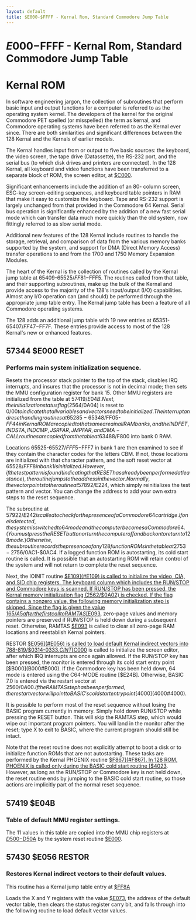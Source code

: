 ```yaml
---
layout: default
title: $E000-$FFFF - Kernal Rom, Standard Commodore Jump Table
---
```

# $E000-$FFFF - Kernal Rom, Standard Commodore Jump Table

# Kernal ROM

In software engineering jargon, the collection of subroutines
that perform basic input and output functions for a computer
is referred to as the operating system kernel. The developers
of the kernel for the original Commodore PET spelled (or misspelled)
the term as kernal, and Commodore operating systems
have been referred to as the Kernal ever since. There are both
similarities and significant differences between the 128 Kernal
and the Kernals of earlier models.

The Kernal handles input from or output to five basic
sources: the keyboard, the video screen, the tape drive (Datassette),
the RS-232 port, and the serial bus (to which disk
drives and printers are connected). In the 128 Kernal, all keyboard
and video functions have been transferred to a separate
block of ROM, the screen editor, at [$C000](C000#C000).

Significant enhancements include the addition of an 80-
column screen, ESC-key screen-editing sequences, and keyboard table
pointers in RAM that make it easy to customize
the keyboard. Tape and RS-232 support is largely unchanged
from that provided in the Commodore 64 Kernal. Serial bus
operation is significantly enhanced by the addition of a new
fast serial mode which can transfer data much more quickly
than the old system, now fittingly referred to as slow serial
mode.

Additional new features of the 128 Kernal include routines
to handle the storage, retrieval, and comparison of data from
the various memory banks supported by the system, and support for DMA
(Direct Memory Access) transfer operations to
and from the 1700 and 1750 Memory Expansion Modules.

The heart of the Kernal is the collection of routines called
by the Kernal jump table at 65409-65525/$FF81-$FFF5. The
routines called from that table, and their supporting subroutines,
make up the bulk of the Kernal and provide access to
the majority of the 128's input/output (I/O) capabilities.
Almost any I/O operation can (and should) be performed
through the appropriate jump table entry. The Kernal jump
table has been a feature of all Commodore operating systems.

The 128 adds an additional jump table with 19 new entries at
65351-65407/$FF47-$FF7F. These entries provide access to
most of the 128 Kernal's new or enhanced features.

## 57344 $E000 RESET
### Performs main system initialization sequence.
Resets the processor stack pointer to the top of the stack,
disables IRQ interrupts, and insures that the processor is not in
decimal mode; then sets the MMU configuration register for
bank 15. Other MMU registers are initialized from the table at
57419/$E04B. Next, the initialization status flag (2564/$0A04)
is reset to 0/$00 to indicate that all variables and vectors need
to be initialized. The interrupt and reset handling routines at
65285-65348/$FF05-$FF44 in Kernal ROM are copied to that
same area in all RAM banks, and the INDFET, INDSTA,
INDCMP, JSRFAR, JMPFAR, and DMA-CALL routines are
copied from the table at 63488/$F800 into bank 0 RAM.

Locations 65525-65527/$FFF5-$FFF7 in bank 1 are then
examined to see if they contain the character codes for the letters
CBM. If not, those locations are initialized with that character
pattern, and the soft reset vector at 65528/$FFF8 in bank
1 is initialized. However, if the test pattern is found (indicating
that RESET has already been performed at least once), the
routine jumps to the address in the vector. Normally, the vector
points to the routine at 57892/$E224, which simply
reinitializes the test pattern and vector. You can change the
address to add your own extra steps to the reset sequence.

The subroutine at 57922/$E242 is called to check for the
presence of a Commodore 64 cartridge. If one is detected, the
system is switched to 64 mode and the computer becomes a
Commodore 64. (You must press the RESET button or turn
the computer off and back on to return to 128 mode.) Otherwise,
the subroutine records the presence of any 128 function
ROMs in the table at 2753-2756/$0AC1-$0AC4. If a logged
function ROM is autostarting, its cold start routine is called. It
is possible that an autostarting ROM will retain control of the
system and will not return to complete the reset sequence.

Next, the IOINIT routine [$E109](#E109) is called to initialize the
video, CIA, and SID chip registers. The keyboard column
which includes the RUN/STOP and Commodore keys is
scanned. If RUN/STOP has been pressed, the Kernal memory
initialization flag (2562/$0A02) is checked. If the flag contains
a nonzero value, the following memory initialization step is
skipped. Since the flag is given the value 165/$A5 after the
first call to RAMTAS [$E093](#E093), zero-page values and memory
pointers are preserved if RUN/STOP is held down during a
subsequent reset. Otherwise, RAMTAS [$E093](#E093) is called to
clear all zero-page RAM locations and reestablish Kernal
pointers.

RESTOR [$E056](#E056) is called to load default Kernal indirect
vectors into 788-819/$0314-$0333. CINT [$C000](C000#C000) is called to
initialize the screen editor, after which IRQ interrupts are once
again allowed. If the RUN/STOP key has been pressed, the
monitor is entered through its cold start entry point [$B000](B000#B000). If
the Commodore key has been held down, 64 mode is entered
using the C64-MODE routine [$E24B]. Otherwise, BASIC 7.0
is entered via the restart vector at 2560/$0A00. If the
RAMTAS step has been performed, the restart vector will
point to BASIC's cold start entry point [$4000](4000#4000).

It is possible to perform most of the reset sequence without losing
the BASIC program currently in memory. Simply
hold down RUN/STOP while pressing the RESET button.
This will skip the RAMTAS step, which would wipe out important
program pointers. You will land in the monitor after
the reset; type X to exit to BASIC, where the current program
should still be intact.

Note that the reset routine does not explicitly attempt to
boot a disk or to initialize function ROMs that are not
autostarting. These tasks are performed by the Kernal PHOENIX routine
[$F867](#F867). In 128 ROM, PHOENIX is called only
during the BASIC cold start routine [$4023](4000#4023). However, as long
as the RUN/STOP or Commodore key is not held down, the
reset routine ends by jumping to the BASIC cold start routine,
so those actions are implicitly part of the normal reset
sequence.

## 57419 $E04B
### Table of default MMU register settings.
The 11 values in this table are copied into the MMU chip registers at
[$D500-$D50A](D500#D500) by the system reset routine [$E000](#E000).

## 57430 $E056 RESTOR
### Restores Kernal indirect vectors to their default values.
<span class="badge badge-info">This routine has a Kernal jump table entry at [$FF8A](#FF8A)</span>

Loads the X and Y registers with the value [$E073](#E073), the
address of the default vector table, then clears the status register
carry bit, and falls through into the following routine to
load default vector values.
